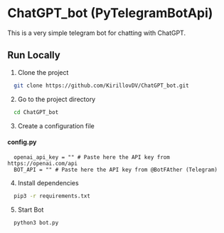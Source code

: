 
# ChatGPT_bot (PyTelegramBotApi)

This is a very simple telegram bot for chatting with ChatGPT.
## Run Locally

1. Clone the project

```bash
  git clone https://github.com/KirillovDV/ChatGPT_bot.git
```

2. Go to the project directory

```bash
  cd ChatGPT_bot
```

3. Create a configuration file
#### config.py

```python{}
  openai_api_key = "" # Paste here the API key from https://openai.com/api
  BOT_API = "" # Paste here the API key from @BotFAther (Telegram)
```

4. Install dependencies

```bash
  pip3 -r requirements.txt
```

5. Start Bot

```bash
  python3 bot.py
```



